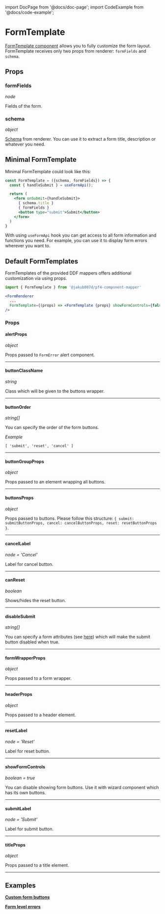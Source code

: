 import DocPage from '@docs/doc-page';
import CodeExample from '@docs/code-example';

<DocPage>

# FormTemplate

[FormTemplate component](/components/renderer#formtemplate) allows you to fully customize the form layout. FormTemplate receives only two props from renderer: `formFields` and `schema`.

## Props

### formFields

*node*

Fields of the form.

### schema

*object*

[Schema](/components/renderer#schema) from renderer. You can use it to extract a form title, description or whatever you need.

## Minimal FormTemplate

Minimal FormTemplate could look like this:

```jsx
const FormTemplate = ({schema, formFields}) => {
  const { handleSubmit } = useFormApi();

  return (
    <form onSubmit={handleSubmit}>
      { schema.title }
      { formFields }
      <button type="submit">Submit</button>
    </form>
  )
}
```

With using `useFormApi` hook you can get access to all form information and functions you need. For example, you can use it to display form errors wherever you want to.

## Default FormTemplates

FormTemplates of the provided DDF mappers offers additional customization via using props.

```jsx
import { FormTemplate } from '@jakub007d/pf4-component-mapper'

<FormRenderer
  ...
  FormTemplate={(props) => <FormTemplate {props} showFormControls={false} ... />}
/>
```

### Props

#### alertProps

*object*

Props passed to `FormError` alert component.

---

#### buttonClassName

*string*

Class which will be given to the buttons wrapper.

---

#### buttonOrder

*string[]*

You can specify the order of the form buttons.

*Example*

`[ 'submit', 'reset', 'cancel' ]`

---
#### buttonGroupProps

*object*

Props passed to an element wrapping all buttons.

---
#### buttonsProps

*object*

Props passed to buttons. Please follow this structure: `{ submit: submitButtonProps, cancel: cancelButtonProps, reset: resetButtonProps }`.

---
#### cancelLabel

*node = 'Cancel'*

Label for cancel button.

---
#### canReset

*boolean*

Shows/hides the reset button.

---
#### disableSubmit

*string[]*

You can specify a form attributes (see [here](https://final-form.org/docs/final-form/types/FormState)) which will make the submit button disabled when true.

---
#### formWrapperProps

*object*

Props passed to a form wrapper.

---

#### headerProps

*object*

Props passed to a header element.

---

#### resetLabel

*node = 'Reset'*

Label for reset button.

---

#### showFormControls

*boolean = true*

You can disable showing form buttons. Use it with wizard component which has its own buttons.

---

#### submitLabel

*node = 'Submit'*

Label for submit button.

---

#### titleProps

*object*

Props passed to a title element.

---

## Examples

**[Custom form buttons](/examples/custom-form-buttons)**

**[Form level errors](/examples/form-level-errors)**

</DocPage>
